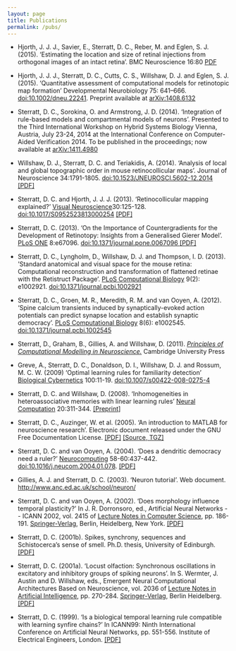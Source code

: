 ```yaml
---
layout: page
title: Publications
permalink: /pubs/
---
```


* Hjorth, J. J. J., Savier, E., Sterratt, D. C., Reber, M. and Eglen,
S. J. (2015). ‘Estimating the location and size of retinal injections
from orthogonal images of an intact retina’. BMC Neuroscience 16:80
[PDF](http://bmcneurosci.biomedcentral.com/articles/10.1186/s12868-015-0217-8)

* Hjorth, J. J. J., Sterratt, D. C., Cutts, C. S., Willshaw, D. J. and
  Eglen, S. J. (2015). ‘Quantitative assessment of computational
  models for retinotopic map formation’ Developmental Neurobiology 75:
  641–666.  <a
  href="http://dx.doi.org/10.1002/dneu.22241">doi:10.1002/dneu.22241</a>. Preprint
  available at <a title="Abstract"
  href="http://arxiv.org/abs/1408.6132">arXiv:1408.6132</a>

* Sterratt, D. C.,  Sorokina, O. and Armstrong,
  J. D. (2014). ‘Integration of rule-based models and compartmental
  models of neurons’. Presented to the Third International Workshop on
  Hybrid Systems Biology  Vienna, Austria, July 23-24, 2014 at the
  International Conference on  Computer-Aided Verification 2014. To be
  published in the proceedings; now available at <a title="Abstract" href="http://arxiv.org/abs/1411.4980">arXiv:1411.4980</a>

* Willshaw, D. J., Sterratt, D. C. and Teriakidis, A. (2014). ‘Analysis of local and global topographic order in mouse retinocollicular maps’. Journal of Neuroscience 34:1791-1805. <a href="http://dx.doi.org/10.1523/JNEUROSCI.5602-12.2014">doi:10.1523/JNEUROSCI.5602-12.2014</a> <a href="http://www.jneurosci.org/content/34/5/1791.full.pdf+html">[PDF]</a>

* Sterratt, D. C. and Hjorth, J. J. J. (2013). ‘Retinocollicular mapping explained?’ <a href="http://journals.cambridge.org/action/displayJournal?jid=vns">Visual Neuroscience</a>30:125-128. <a href="http://dx.doi.org/10.1017/S0952523813000254">doi:10.1017/S0952523813000254</a> <a href="http://journals.cambridge.org/repo_A90JlXNl">[PDF]</a>

* Sterratt, D. C. (2013). ‘On the Importance of Countergradients for the Development of Retinotopy: Insights from a Generalised Gierer Model’. <a href="http://www.plosone.org">PLoS ONE</a> 8:e67096. <a href="http://dx.doi.org/10.1371/journal.pone.0067096">doi:10.1371/journal.pone.0067096 </a> <a href="http://www.plosone.org/article/fetchObject.action;jsessionid=709C56F55549DE602C90FA4DBF8882BD?uri=info%3Adoi%2F10.1371%2Fjournal.pone.0067096&amp;representation=PDF">[PDF]</a>

* Sterratt, D. C., Lyngholm, D., Willshaw, D. J. and Thompson, I. D. (2013). ’Standard anatomical and visual space for the mouse retina: Computational reconstruction and transformation of flattened retinae with the Retistruct Package’. <a href="http://www.ploscompbiol.org/article/info%3Adoi%2F10.1371%2Fjournal.pcbi.1002921">PLoS Computational Biology</a> 9(2):           e1002921. <a href="http://dx.doi.org/doi:10.1371/journal.pcbi.1002921">doi:10.1371/journal.pcbi.1002921</a>

* Sterratt, D. C., Groen, M. R., Meredith, R. M. and van Ooyen, A. (2012). ‘Spine calcium transients induced by synaptically-evoked action potentials can predict synapse location and establish synaptic democracy’. <a href="http://www.ploscompbiol.org/article/info%3Adoi%2F10.1371%2Fjournal.pcbi.1002545">PLoS Computational Biology</a> 8(6): e1002545. <a href="http://dx.doi.org/10.1371/journal.pcbi.1002545">doi:10.1371/journal.pcbi.1002545</a>
 
* Sterratt, D., Graham, B., Gillies, A. and Willshaw, D. (2011). <em><a href="http://compneuroprinciples.org/">Principles of Computational Modelling in Neuroscience.</a></em> Cambridge University Press
 
* Greve, A., Sterratt, D. C., Donaldson, D. I., Willshaw, D. J. and Rossum, M. C. W. (2009) ‘Optimal learning rules for familiarity detection’ <a href="http://www.springerlink.com/content/100465/">Biological Cybernetics</a> 100:11-19. <a href="http://dx.doi.org/10.1007/s00422-008-0275-4">doi:10.1007/s00422-008-0275-4</a>
 
* Sterratt, D. C. and Willshaw, D. (2008). ‘Inhomogeneities in heteroassociative memories with linear   learning rules’ <a href="http://neco.mitpress.org/">Neural Computation</a> 20:311-344. <a href="/sites/sterratt.me.uk/files/inhomog-assoc-net.pdf">[Preprint]</a>

* Sterratt, D. C., Auzinger, W. et al. (2005).  ‘An introduction to      MATLAB for neuroscience research’. Electronic document released under      the GNU Free Documentation License. <a href="/sites/sterratt.me.uk/files/matlab-neuro.pdf">[PDF]</a> <a href="/sites/sterratt.me.uk/files/matlab-neuro.tgz">[Source, TGZ]</a>

* Sterratt,   D. C.   and   van   Ooyen,   A. (2004).       ‘Does   a      dendritic  democracy  need  a  ruler?’    <a href="http://www.elsevier.com/locate/neucom">Neurocomputing</a> 58-60:437-442.      <a href="http://dx.doi.org/10.1016/j.neucom.2004.01.078">doi:10.1016/j.neucom.2004.01.078</a>. <a href="/sites/sterratt.me.uk/files/cns2003.pdf">[PDF]</a> 

* Gillies, A. J. and Sterratt, D. C. (2003).  ‘Neuron tutorial’.  Web      document. <a href="http://www.anc.ed.ac.uk/school/neuron/">http://www.anc.ed.ac.uk/school/neuron/</a> 

* Sterratt,  D. C.  and  van  Ooyen,  A. (2002).   ‘Does  morphology      influence temporal plasticity?’ In J. R. Dorronsoro, ed., Artificial Neural Networks  --  ICANN  2002,  vol.  2415  of  <a href="http://www.springeronline.com/sgw/cda/frontpage/0,10735,3-164-0-0-0,00.html">Lecture  Notes  in  Computer Science</a>,  pp.  186-191.  <a href="http://www.springer.de">Springer-Verlag</a>,  Berlin,  Heidelberg,  New  York.      <a href="/sites/sterratt.me.uk/files/do-delays-matter.pdf">[PDF]</a> 

* Sterratt,   D. C. (2001b).       Spikes,   synchrony,   sequences   and Schistocerca’s  sense  of  smell.   Ph.D.  thesis,  University  of  Edinburgh.      <a href="/sites/sterratt.me.uk/files/thesis.pdf">[PDF]</a> 

* Sterratt, D. C. (2001a).   ‘Locust olfaction: Synchronous oscillations      in excitatory and inhibitory groups of spiking neurons’.  In S. Wermter,      J. Austin  and  D. Willshaw,  eds.,  Emergent  Neural  Computational Architectures  Based  on  Neuroscience,  vol.  2036  of  <a href="http://www.springer.de/comp/lncs/index.html">Lecture  Notes  in Artificial Intelligence</a>,  pp.  270-284.  <a href="http://www.springer.de">Springer-Verlag</a>,  Berlin  Heidelberg.      <a href="/sites/sterratt.me.uk/files/emernet2000.pdf">[PDF]</a> 

* Sterratt,  D. C. (1999).     ‘Is  a  biological  temporal  learning  rule      compatible   with   learning   synfire   chains?’      In   ICANN99:  Ninth International  Conference  on  Artificial  Neural  Networks,  pp.  551-556.      Institute of Electrical Engineers, London. <a href="/sites/sterratt.me.uk/files/icann99.pdf">[PDF]</a> 
